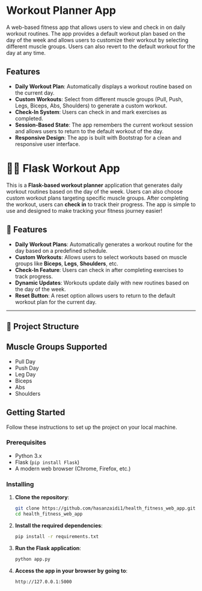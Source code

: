 # Workout Planner App

A web-based fitness app that allows users to view and check in on daily workout routines. The app provides a default workout plan based on the day of the week and allows users to customize their workout by selecting different muscle groups. Users can also revert to the default workout for the day at any time.

## Features

- **Daily Workout Plan**: Automatically displays a workout routine based on the current day.
- **Custom Workouts**: Select from different muscle groups (Pull, Push, Legs, Biceps, Abs, Shoulders) to generate a custom workout.
- **Check-In System**: Users can check in and mark exercises as completed.
- **Session-Based State**: The app remembers the current workout session and allows users to return to the default workout of the day.
- **Responsive Design**: The app is built with Bootstrap for a clean and responsive user interface.

# 🏋️‍♂️ Flask Workout App

This is a **Flask-based workout planner** application that generates daily workout routines based on the day of the week. Users can also choose custom workout plans targeting specific muscle groups. After completing the workout, users can **check in** to track their progress. The app is simple to use and designed to make tracking your fitness journey easier!

## 🚀 Features
- **Daily Workout Plans**: Automatically generates a workout routine for the day based on a predefined schedule.
- **Custom Workouts**: Allows users to select workouts based on muscle groups like **Biceps**, **Legs**, **Shoulders**, etc.
- **Check-In Feature**: Users can check in after completing exercises to track progress.
- **Dynamic Updates**: Workouts update daily with new routines based on the day of the week.
- **Reset Button**: A reset option allows users to return to the default workout plan for the current day.

---

## 📂 Project Structure



## Muscle Groups Supported

- Pull Day
- Push Day
- Leg Day
- Biceps
- Abs
- Shoulders

## Getting Started

Follow these instructions to set up the project on your local machine.

### Prerequisites

- Python 3.x
- Flask (`pip install Flask`)
- A modern web browser (Chrome, Firefox, etc.)

### Installing

1. **Clone the repository**:

   ```bash
   git clone https://github.com/hasanzaidi1/health_fitness_web_app.git
   cd health_fitness_web_app
2. **Install the required dependencies**:
   
   ```bash
   pip install -r requirements.txt
3. **Run the Flask application**:

   ```bash
   python app.py

4. **Access the app in your browser by going to**:

   ```bash
   http://127.0.0.1:5000

